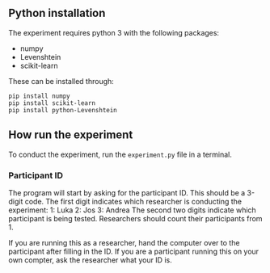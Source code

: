 ## Python installation

The experiment requires python 3 with the following packages:
* numpy
* Levenshtein
* scikit-learn

These can be installed through:

```
pip install numpy
pip install scikit-learn
pip install python-Levenshtein
```

## How run the experiment

To conduct the experiment, run the `experiment.py` file in a terminal.

### Participant ID

The program will start by asking for the participant ID. This should be a 3-digit code. The first digit indicates which researcher is conducting the experiment:
1: Luka
2: Jos
3: Andrea
The second two digits indicate which participant is being tested. Researchers should count their participants from 1.

If you are running this as a researcher, hand the computer over to the participant after filling in the ID. If you are a participant running this on your own compter, ask the researcher what your ID is.
